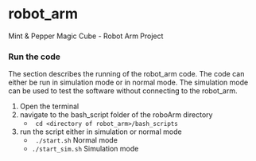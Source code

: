 # robot_arm
Mint & Pepper Magic Cube - Robot Arm Project

### Run the code
The section describes the running of the robot_arm code. The code can either be run in simulation mode or in normal mode. The simulation mode can be used to test the software without connecting to the robot_arm.

1. Open the terminal
2. navigate to the bash_script folder of the roboArm directory
	* ``` cd <directory of robot_arm>/bash_scripts```
3. run the script either in simulation or normal mode
	* ``` ./start.sh``` Normal mode
	* ```./start_sim.sh``` Simulation mode



